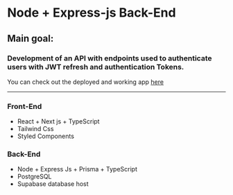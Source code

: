 # Node + Express-js Back-End 

## Main goal:
### Development of an API with endpoints used to authenticate users with JWT refresh and authentication Tokens.

You can check out the deployed and working app <a href='https://jwt-auth-login-page.vercel.app/'>here</a>

____

### Front-End
- React + Next js + TypeScript
- Tailwind Css
- Styled Components

### Back-End
- Node + Express Js + Prisma + TypeScript
- PostgreSQL
- Supabase database host
